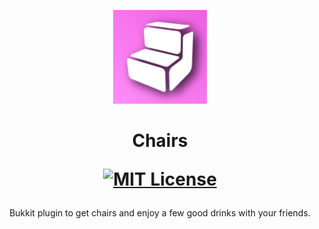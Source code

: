<p align="center"><img src=".github/logo.svg" alt="logo" height="150" width="150"></p>
<h1 align="center">
Chairs
<p>
<a href="license.txt"><img src="https://img.shields.io/badge/license-MIT-blue" alt="MIT License"></a>
</p>
</h1>
<p align="center">
Bukkit plugin to get chairs and enjoy a few good drinks with your friends. 
</p>
